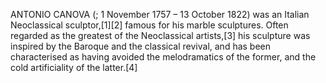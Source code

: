 ANTONIO CANOVA (; 1 November 1757 – 13 October 1822) was an Italian Neoclassical sculptor,[1][2] famous for his marble sculptures. Often regarded as the greatest of the Neoclassical artists,[3] his sculpture was inspired by the Baroque and the classical revival, and has been characterised as having avoided the melodramatics of the former, and the cold artificiality of the latter.[4]

